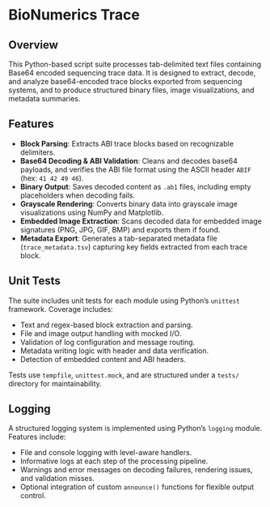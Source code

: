 # BioNumerics Trace

## Overview

This Python-based script suite processes tab-delimited text files containing Base64 encoded sequencing trace data. It is designed to extract, decode, and analyze base64-encoded trace blocks exported from sequencing systems, and to produce structured binary files, image visualizations, and metadata summaries.

## Features

- **Block Parsing**: Extracts ABI trace blocks based on recognizable delimiters.
- **Base64 Decoding & ABI Validation**: Cleans and decodes base64 payloads, and verifies the ABI file format using the ASCII header `ABIF` (hex: `41 42 49 46`).
- **Binary Output**: Saves decoded content as `.ab1` files, including empty placeholders when decoding fails.
- **Grayscale Rendering**: Converts binary data into grayscale image visualizations using NumPy and Matplotlib.
- **Embedded Image Extraction**: Scans decoded data for embedded image signatures (PNG, JPG, GIF, BMP) and exports them if found.
- **Metadata Export**: Generates a tab-separated metadata file (`trace_metadata.tsv`) capturing key fields extracted from each trace block.

## Unit Tests

The suite includes unit tests for each module using Python’s `unittest` framework. Coverage includes:

- Text and regex-based block extraction and parsing.
- File and image output handling with mocked I/O.
- Validation of log configuration and message routing.
- Metadata writing logic with header and data verification.
- Detection of embedded content and ABI headers.

Tests use `tempfile`, `unittest.mock`, and are structured under a `tests/` directory for maintainability.

## Logging

A structured logging system is implemented using Python’s `logging` module. Features include:

- File and console logging with level-aware handlers.
- Informative logs at each step of the processing pipeline.
- Warnings and error messages on decoding failures, rendering issues, and validation misses.
- Optional integration of custom `announce()` functions for flexible output control.

